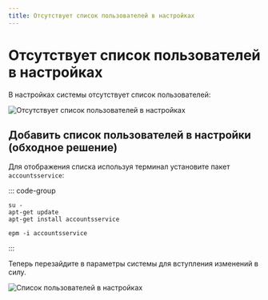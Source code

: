 ```yaml
---
title: Отсутствует список пользователей в настройках
---
```


# Отсутствует список пользователей в настройках

В настройках системы отсутствует список пользователей:

![Отсутствует список пользователей в настройках](/settings-user-no-list/settings-user-no-list-1.png)

## Добавить список пользователей в настройки (обходное решение)

Для отображения списка используя терминал установите пакет `accountsservice`:

::: code-group

```shell[apt-get]
su -
apt-get update
apt-get install accountsservice
```

```shell[epm]
epm -i accountsservice
```

:::

Теперь перезайдите в параметры системы для вступления изменений в силу.

![Список пользователей в настройках](/settings-user-no-list/settings-user-no-list-2.png)
